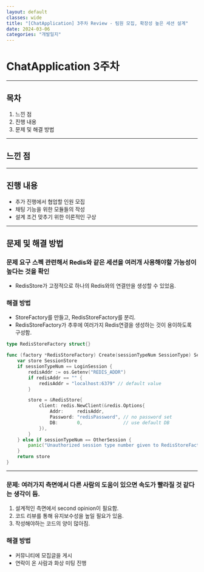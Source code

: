```yaml
---
layout: default
classes: wide
title: "[ChatApplication] 3주차 Review - 팀원 모집, 확장성 높은 세션 설계"
date: 2024-03-06
categories: "개발일지"
---
```


# ChatApplication 3주차

---


## 목차

1. 느낀 점
2. 진행 내용
3. 문제 및 해결 방법


---


## 느낀 점


---


## 진행 내용

* 추가 진행에서 협업할 인원 모집
* 채팅 기능을 위한 모듈들의 작성
* 설계 조건 맞추기 위한 이론적인 구상


---

## 문제 및 해결 방법

### 문제 요구 스펙 관련해서 Redis와 같은 세션을 여러개 사용해야할 가능성이 높다는 것을 확인

* RedisStore가 고정적으로 하나의 Redis와의 연결만을 생성할 수 있었음.

### 해결 방법

* StoreFactory를 만들고, RedisStoreFactory를 분리.
* RedisStoreFactory가 추후에 여러가지 Redis연결을 생성하는 것이 용이하도록 구성함.

```go
type RedisStoreFactory struct{}

func (factory *RedisStoreFactory) Create(sessionTypeNum SessionType) SessionStore {
	var store SessionStore
	if sessionTypeNum == LoginSession {
		redisAddr := os.Getenv("REDIS_ADDR")
		if redisAddr == "" {
			redisAddr = "localhost:6379" // default value
		}

		store = &RedisStore{
			client: redis.NewClient(&redis.Options{
				Addr:     redisAddr,
				Password: "redisPassword", // no password set
				DB:       0,               // use default DB
			}),
		}
	} else if sessionTypeNum == OtherSession {
		panic("Unauthorized session type number given to RedisStoreFactory.")
	}
	return store
}
```

---

### 문제: 여러가지 측면에서 다른 사람의 도움이 있으면 속도가 빨라질 것 같다는 생각이 듬.

1. 설계적인 측면에서 second opinion이 필요함.
2. 코드 리뷰를 통해 유지보수성을 높일 필요가 있음.
3. 작성해야하는 코드의 양이 많아짐.

### 해결 방법

* 커뮤니티에 모집글을 게시
* 연락이 온 사람과 화상 미팅 진행